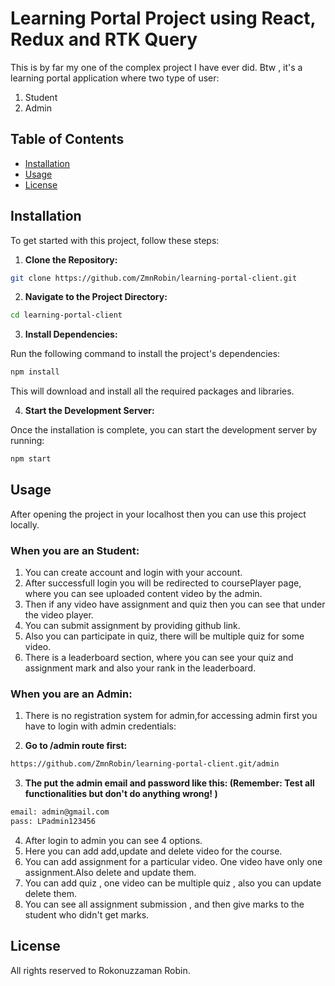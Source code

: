 # Learning Portal Project using React, Redux and RTK Query

This is by far my one of the complex project I have ever did. Btw , it's a learning portal application where two type of user:
1. Student
2. Admin

## Table of Contents

- [Installation](#installation)
- [Usage](#usage)
- [License](#license)

## Installation
To get started with this project, follow these steps:

1. **Clone the Repository:**
```bash
git clone https://github.com/ZmnRobin/learning-portal-client.git

```
2. **Navigate to the Project Directory:**
```bash
cd learning-portal-client
```
3. **Install Dependencies:**

Run the following command to install the project's dependencies:
```bash
npm install
```

This will download and install all the required packages and libraries.

4. **Start the Development Server:**

Once the installation is complete, you can start the development server by running:
```bash
npm start
```
## Usage
After opening the project in your localhost then you can use this project locally.
### When you are an Student:
1. You can create account and login with your account.
2. After successfull login you will be redirected to coursePlayer page, where you can see uploaded content video by the admin.
3. Then if any video have assignment and quiz then you can see that under the video player.
4. You can submit assignment by providing github link.
5. Also you can participate in quiz, there will be multiple quiz for some video.
5. There is a leaderboard section, where you can see your quiz and assignment mark and also your rank in the leaderboard.

### When you are an Admin:
1. There is no registration system for admin,for accessing admin first you have to login with admin credentials:

2. **Go to /admin route first:**
```bash
https://github.com/ZmnRobin/learning-portal-client.git/admin

```
3. **The put the admin email and password like this: (Remember: Test all functionalities but don't do anything wrong! )**

```bash
email: admin@gmail.com
pass: LPadmin123456

```
4. After login to admin you can see 4 options.
5. Here you can add add,update and delete video for the course.
6. You can add assignment for a particular video. One video have only one assignment.Also delete and update them.
7. You can add quiz , one video can be multiple quiz , also you can update delete them.
8. You can see all assignment submission , and then give marks to the student who didn't get marks. 

## License

All rights reserved to Rokonuzzaman Robin.

